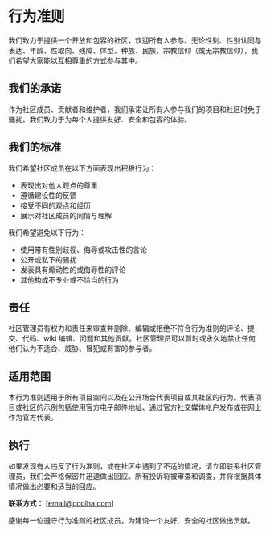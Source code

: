 # 行为准则

我们致力于提供一个开放和包容的社区，欢迎所有人参与。无论性别、性别认同与表达、年龄、性取向、残障、体型、种族、民族、宗教信仰（或无宗教信仰），我们希望大家能以互相尊重的方式参与其中。

## 我们的承诺

作为社区成员、贡献者和维护者，我们承诺让所有人参与我们的项目和社区时免于骚扰。我们致力于为每个人提供友好、安全和包容的体验。

## 我们的标准

我们希望社区成员在以下方面表现出积极行为：

- 表现出对他人观点的尊重
- 遵循建设性的反馈
- 接受不同的观点和经历
- 展示对社区成员的同情与理解

我们希望避免以下行为：

- 使用带有性别歧视、侮辱或攻击性的言论
- 公开或私下的骚扰
- 发表具有煽动性的或侮辱性的评论
- 其他构成不专业或不恰当的行为

## 责任

社区管理员有权力和责任来审查并删除、编辑或拒绝不符合行为准则的评论、提交、代码、wiki 编辑、问题和其他贡献。社区管理员可以暂时或永久地禁止任何他们认为不适合、威胁、冒犯或有害的参与者。

## 适用范围

本行为准则适用于所有项目空间以及在公开场合代表项目或其社区的行为。代表项目或社区的示例包括使用官方电子邮件地址、通过官方社交媒体帐户发布或在网上作为官方代表。

## 执行

如果发现有人违反了行为准则，或在社区中遇到了不适的情况，请立即联系社区管理员，我们会严格保密并迅速做出回应。所有投诉将被审查和调查，并将根据具体情况做出必要和适当的回应。

**联系方式：** [email@coolha.com]

感谢每一位遵守行为准则的社区成员，为建设一个友好、安全的社区做出贡献。
